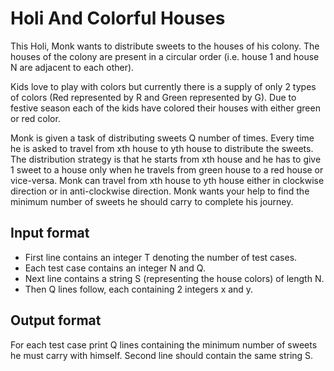 # Holi And Colorful Houses

This Holi, Monk wants to distribute sweets to the houses of his colony. The houses of the colony are present in a circular order (i.e. house 1 and house N are adjacent to each other).

Kids love to play with colors but currently there is a supply of only 2 types of colors (Red represented by R and Green represented by G). Due to festive season each of the kids have colored their houses with either green or red color.

Monk is given a task of distributing sweets Q number of times. Every time he is asked to travel from xth house to yth house to distribute the sweets.
The distribution strategy is that he starts from xth house and he has to give 1 sweet to a house only when he travels from green house to a red house or vice-versa. Monk can travel from xth house to yth house either in clockwise direction or in anti-clockwise direction.
Monk wants your help to find the minimum number of sweets he should carry to complete his journey.

## Input format

- First line contains an integer T denoting the number of test cases.
- Each test case contains an integer N and Q.
- Next line contains a string S (representing the house colors) of length N.
- Then Q lines follow, each containing 2 integers x and y.

## Output format

For each test case print Q lines containing the minimum number of sweets he must carry with himself.
Second line should contain the same string S.
